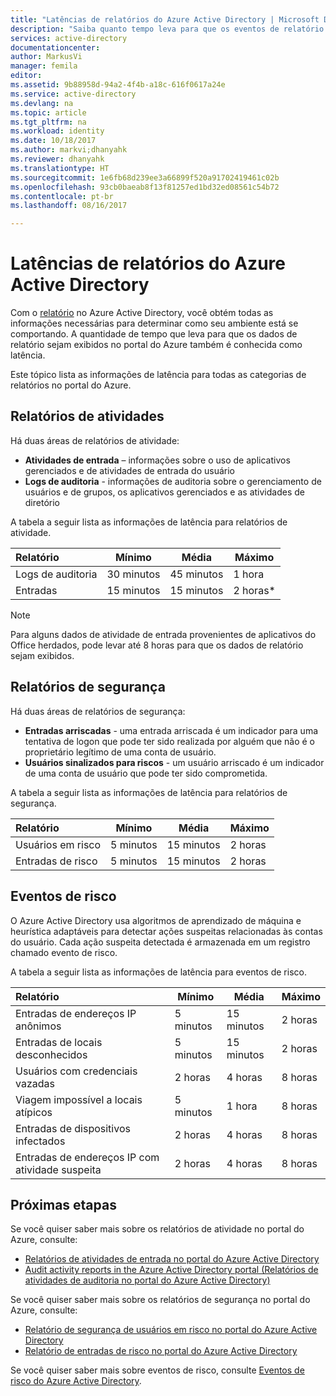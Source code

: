 ```yaml
---
title: "Latências de relatórios do Azure Active Directory | Microsoft Docs"
description: "Saiba quanto tempo leva para que os eventos de relatório sejam exibidos no seu portal do Azure"
services: active-directory
documentationcenter: 
author: MarkusVi
manager: femila
editor: 
ms.assetid: 9b88958d-94a2-4f4b-a18c-616f0617a24e
ms.service: active-directory
ms.devlang: na
ms.topic: article
ms.tgt_pltfrm: na
ms.workload: identity
ms.date: 10/18/2017
ms.author: markvi;dhanyahk
ms.reviewer: dhanyahk
ms.translationtype: HT
ms.sourcegitcommit: 1e6fb68d239ee3a66899f520a91702419461c02b
ms.openlocfilehash: 93cb0baeab8f13f81257ed1bd32ed08561c54b72
ms.contentlocale: pt-br
ms.lasthandoff: 08/16/2017

---
```

# <a name="azure-active-directory-reporting-latencies"></a>Latências de relatórios do Azure Active Directory

Com o [relatório](active-directory-preview-explainer.md) no Azure Active Directory, você obtém todas as informações necessárias para determinar como seu ambiente está se comportando. A quantidade de tempo que leva para que os dados de relatório sejam exibidos no portal do Azure também é conhecida como latência. 

Este tópico lista as informações de latência para todas as categorias de relatórios no portal do Azure. 


## <a name="activity-reports"></a>Relatórios de atividades

Há duas áreas de relatórios de atividade:

- **Atividades de entrada** – informações sobre o uso de aplicativos gerenciados e de atividades de entrada do usuário
- **Logs de auditoria** - informações de auditoria sobre o gerenciamento de usuários e de grupos, os aplicativos gerenciados e as atividades de diretório

A tabela a seguir lista as informações de latência para relatórios de atividade.

| Relatório | Mínimo | Média | Máximo |
| :-- | --- | --- | --- |
| Logs de auditoria             | 30 minutos  | 45 minutos | 1 hora     |
| Entradas               | 15 minutos  | 15 minutos | 2 horas*   |

>[!NOTE]
> Para alguns dados de atividade de entrada provenientes de aplicativos do Office herdados, pode levar até 8 horas para que os dados de relatório sejam exibidos. 


## <a name="security-reports"></a>Relatórios de segurança

Há duas áreas de relatórios de segurança:

- **Entradas arriscadas** - uma entrada arriscada é um indicador para uma tentativa de logon que pode ter sido realizada por alguém que não é o proprietário legítimo de uma conta de usuário. 
- **Usuários sinalizados para riscos** - um usuário arriscado é um indicador de uma conta de usuário que pode ter sido comprometida. 

A tabela a seguir lista as informações de latência para relatórios de segurança.

| Relatório | Mínimo | Média | Máximo |
| :-- | --- | --- | --- |
| Usuários em risco          | 5 minutos   | 15 minutos  | 2 horas  |
| Entradas de risco         | 5 minutos   | 15 minutos  | 2 horas  |

## <a name="risk-events"></a>Eventos de risco

O Azure Active Directory usa algoritmos de aprendizado de máquina e heurística adaptáveis para detectar ações suspeitas relacionadas às contas do usuário. Cada ação suspeita detectada é armazenada em um registro chamado evento de risco.

A tabela a seguir lista as informações de latência para eventos de risco.

| Relatório | Mínimo | Média | Máximo |
| :-- | --- | --- | --- |
| Entradas de endereços IP anônimos |5 minutos |15 minutos |2 horas |
| Entradas de locais desconhecidos |5 minutos |15 minutos |2 horas |
| Usuários com credenciais vazadas |2 horas |4 horas |8 horas |
| Viagem impossível a locais atípicos |5 minutos |1 hora |8 horas  |
| Entradas de dispositivos infectados |2 horas |4 horas |8 horas  |
| Entradas de endereços IP com atividade suspeita |2 horas |4 horas |8 horas  |



## <a name="next-steps"></a>Próximas etapas

Se você quiser saber mais sobre os relatórios de atividade no portal do Azure, consulte:

- [Relatórios de atividades de entrada no portal do Azure Active Directory](active-directory-reporting-activity-sign-ins.md)
- [Audit activity reports in the Azure Active Directory portal (Relatórios de atividades de auditoria no portal do Azure Active Directory)](active-directory-reporting-activity-audit-logs.md)

Se você quiser saber mais sobre os relatórios de segurança no portal do Azure, consulte:

- [Relatório de segurança de usuários em risco no portal do Azure Active Directory](active-directory-reporting-security-user-at-risk.md)
- [Relatório de entradas de risco no portal do Azure Active Directory](active-directory-reporting-security-risky-sign-ins.md)

Se você quiser saber mais sobre eventos de risco, consulte [Eventos de risco do Azure Active Directory](active-directory-reporting-risk-events.md).

